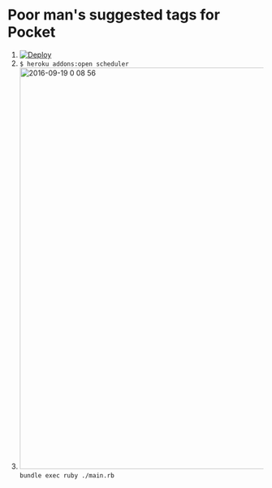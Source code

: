 Poor man's suggested tags for Pocket
====================================

1. [![Deploy](https://www.herokucdn.com/deploy/button.png)](https://heroku.com/deploy)
2. `$ heroku addons:open scheduler`
3. <img width="791" alt="2016-09-19 0 08 56" src="https://cloud.githubusercontent.com/assets/10515/18616817/589d7fae-7dfd-11e6-9df9-35af5a43fcb9.png"> `bundle exec ruby ./main.rb`
